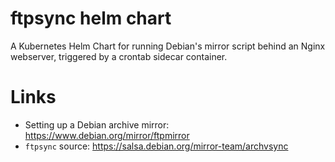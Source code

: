 # ftpsync helm chart
A Kubernetes Helm Chart for running Debian's mirror script behind an Nginx webserver, triggered by a crontab sidecar container.

# Links
* Setting up a Debian archive mirror: https://www.debian.org/mirror/ftpmirror
* `ftpsync` source: https://salsa.debian.org/mirror-team/archvsync
